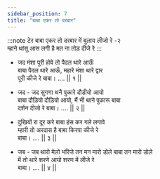 ```yaml
---
sidebar_position: 7
title: "बाबा एकर तो दरबार"
---
```


:::note टेर
बाबा एकर तो दरबार में बुलाय लीजो रे -२ <br/>
म्हाने थांसू आस लगी है मत ना तोड़ दीजे रे
:::

- जद मंशा पूरी होवे तो पैदल थारे आऊँ <br/>
  बाबा पैदल थारे आऊँ, महारे मंशा थारे द्वार <br/>
  पूरी कीजे रे बाबा। …. || १ ||

- जद - जद सुगणा थनै पुकारे दौडीयो आयो <br/>
  बाबा दौड़ियो दौड़ियो आयो, मैं भी थाने पुकारू बाबा <br/>
  दर्शन दीजो रे बाबा। …. || २ ||

- दुखियों रा दूर करे बाबा हंस कर गले लगावे <br/>
  म्हारी तो अरदास है बाबा किरपा कीजे रे <br/>
  बाबा। …. || ३ ||

- जब - जब थारो मेलो भरिजे तन मन मारो डोले बाबा तन मारो डोले <br/>
  में तो थारे शरणे आयो शरण में लीजे रे <br/>
  बाबा। …. || ४ ||

